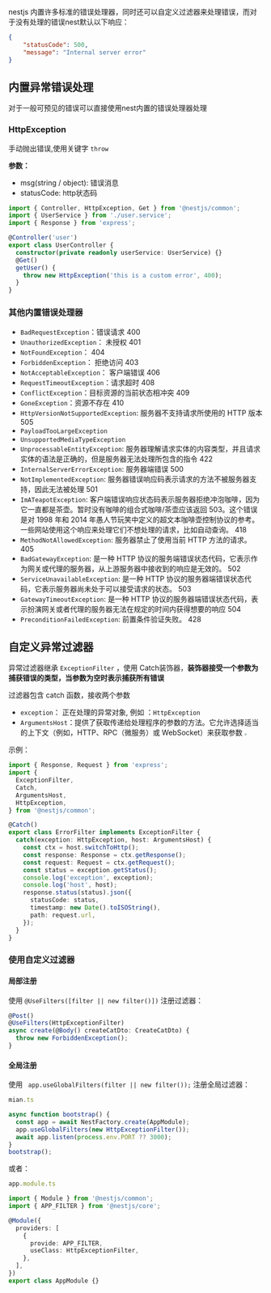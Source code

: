 nestjs 内置许多标准的错误处理器，同时还可以自定义过滤器来处理错误，而对于没有处理的错误nest默认以下响应：
```json
{
	"statusCode": 500,
	"message": "Internal server error"
}
```
## 内置异常错误处理
对于一般可预见的错误可以直接使用nest内置的错误处理器处理

### HttpException
手动抛出错误,使用关键字 `throw`

**参数：**
- msg(string / object): 错误消息
- statusCode: http状态码

```ts
import { Controller, HttpException, Get } from '@nestjs/common';
import { UserService } from './user.service';
import { Response } from 'express';

@Controller('user')
export class UserController {
  constructor(private readonly userService: UserService) {}
  @Get()
  getUser() {
    throw new HttpException('this is a custom error', 400);
  }
}
```

### 其他内置错误处理器
- `BadRequestException`：错误请求 400
- `UnauthorizedException`： 未授权 401
- `NotFoundException`： 404
- `ForbiddenException`： 拒绝访问 403
- `NotAcceptableException`： 客户端错误 406
- `RequestTimeoutException`：请求超时 408
- `ConflictException`：目标资源的当前状态相冲突 409
- `GoneException`：资源不存在 410
- `HttpVersionNotSupportedException`: 服务器不支持请求所使用的 HTTP 版本 505
- `PayloadTooLargeException`
- `UnsupportedMediaTypeException`
- `UnprocessableEntityException`: 服务器理解请求实体的内容类型，并且请求实体的语法是正确的，但是服务器无法处理所包含的指令 422
- `InternalServerErrorException`: 服务器端错误 500
- `NotImplementedException`: 服务器错误响应码表示请求的方法不被服务器支持，因此无法被处理 501
- `ImATeapotException`: 客户端错误响应状态码表示服务器拒绝冲泡咖啡，因为它一直都是茶壶。暂时没有咖啡的组合式咖啡/茶壶应该返回 503。这个错误是对 1998 年和 2014 年愚人节玩笑中定义的超文本咖啡壶控制协议的参考。一些网站使用这个响应来处理它们不想处理的请求，比如自动查询。 418
- `MethodNotAllowedException`: 服务器禁止了使用当前 HTTP 方法的请求。 405
- `BadGatewayException`: 是一种 HTTP 协议的服务端错误状态代码，它表示作为网关或代理的服务器，从上游服务器中接收到的响应是无效的。 502
- `ServiceUnavailableException`: 是一种 HTTP 协议的服务器端错误状态代码，它表示服务器尚未处于可以接受请求的状态。 503
- `GatewayTimeoutException`: 是一种 HTTP 协议的服务器端错误状态代码，表示扮演网关或者代理的服务器无法在规定的时间内获得想要的响应 504
- `PreconditionFailedException`: 前置条件验证失败。 428

##  自定义异常过滤器
异常过滤器继承 `ExceptionFilter` ，使用 Catch装饰器，**装饰器接受一个参数为捕获错误的类型，当参数为空时表示捕获所有错误**

过滤器包含 catch 函数，接收两个参数
- `exception`： 正在处理的异常对象, 例如 ：`HttpException`
- `ArgumentsHost`：提供了获取传递给处理程序的参数的方法。它允许选择适当的上下文（例如，HTTP、RPC（微服务）或 WebSocket）来获取参数
  <img src="D:\work\learn-note\后端\nest\img\p1.png" style="zoom: 25%;" />



示例：

```ts
import { Response, Request } from 'express';
import {
  ExceptionFilter,
  Catch,
  ArgumentsHost,
  HttpException,
} from '@nestjs/common';

@Catch()
export class ErrorFilter implements ExceptionFilter {
  catch(exception: HttpException, host: ArgumentsHost) {
    const ctx = host.switchToHttp();
    const response: Response = ctx.getResponse();
    const request: Request = ctx.getRequest();
    const status = exception.getStatus();
    console.log('exception', exception);
    console.log('host', host);
    response.status(status).json({
      statusCode: status,
      timestamp: new Date().toISOString(),
      path: request.url,
    });
  }
}

```



### 使用自定义过滤器

#### 局部注册

使用 `@UseFilters([filter || new filter()])` 注册过滤器：

```ts
@Post()
@UseFilters(HttpExceptionFilter)
async create(@Body() createCatDto: CreateCatDto) {
  throw new ForbiddenException();
}
```

#### 全局注册

使用 ` app.useGlobalFilters(filter || new filter());` 注册全局过滤器：

```ts
mian.ts

async function bootstrap() {
  const app = await NestFactory.create(AppModule);
  app.useGlobalFilters(new HttpExceptionFilter());
  await app.listen(process.env.PORT ?? 3000);
}
bootstrap();

```

或者：

```ts
app.module.ts

import { Module } from '@nestjs/common';
import { APP_FILTER } from '@nestjs/core';

@Module({
  providers: [
    {
      provide: APP_FILTER,
      useClass: HttpExceptionFilter,
    },
  ],
})
export class AppModule {}

```



